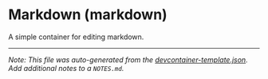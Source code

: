 
# Markdown (markdown)

A simple container for editing markdown.





---

_Note: This file was auto-generated from the [devcontainer-template.json](https://github.com/devcontainers/templates/blob/main/src/markdown/devcontainer-template.json).  Add additional notes to a `NOTES.md`._
